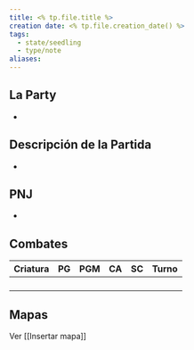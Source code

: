 ```yaml
---
title: <% tp.file.title %>
creation date: <% tp.file.creation_date() %>
tags:
  - state/seedling
  - type/note
aliases:
---
```

## La Party


-



## Descripción de la Partida


-


## PNJ


-


## Combates

| Criatura | PG  | PGM | CA  | SC  | Turno |
| -------- | --- | --- | --- | --- | ----- |
|          |     |     |     |     |       |
|          |     |     |     |     |       |
|          |     |     |     |     |       |
|          |     |     |     |     |       |


## Mapas

Ver [[Insertar mapa]]